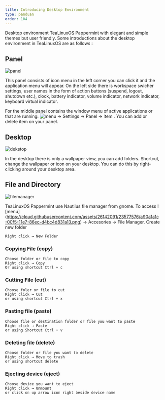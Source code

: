 ```yaml
---
title: Introducing Desktop Environment
type: panduan
order: 104
---
```


 Desktop environment TeaLinuxOS Pappermint with elegant and simple themes but user friendly. Some introductions about the desktop environment in TeaLinuxOS are as follows :

## Panel

 ![panel](https://cloud.githubusercontent.com/assets/26142091/23577600/74a27d68-00f6-11e7-8b00-8dc2094948d1.png)

This panel consists of icon menu in the left corner you can click it and the application menu will appear.
On the left side there is workspace swicher settings, user names in the form of action buttons (suspend, logout, shutdown etc.), clock, battery indicator, volume indicator, network indicator, keyboard virtual indicator.

For the middle panel contains the window menu of active applications or that are running. ![menu](https://cloud.githubusercontent.com/assets/26142091/23577576/a90a1a1c-00f5-11e7-86ec-d4bc4d831a13.png)
 → Settings → Panel → Item . You can add or delete item on your panel.

## Desktop

![dekstop](https://cloud.githubusercontent.com/assets/26142091/23577631/e41eff86-00f6-11e7-8359-c21b5e649e5d.png)

In the desktop there is only a wallpaper view, you can add folders. Shortcut, change the wallpaper or icon on your desktop. You can do this by right-clicking around your desktop area.

## File and Directory

![filemanager](https://cloud.githubusercontent.com/assets/26142091/23577653/6320e772-00f7-11e7-8b8e-d3e54d198839.png)

TeaLinuxOS Pappermint use Nautilus file manager from gnome. To access ![menu] (https://cloud.githubusercontent.com/assets/26142091/23577576/a90a1a1c-00f5-11e7-86ec-d4bc4d831a13.png)
 → Accesories → File Manager.
Create new folder

    Right click → New Folder

### Copying File (copy)

    Choose folder or file to copy
    Right click → Copy
    Or using shortcut Ctrl + c

### Cutting File (cut)

    Choose foler or file to cut
    Right click → Cut
    or using shortcut Ctrl + x

### Pasting file (paste)

    Choose file or destination folder or file you want to paste
    Right click → Paste
    or using Shortcut Ctrl + v

### Deleting file (delete)

    Choose folder or file you want to delete
    Right click → Move to trash
    or using shortcut delete

### Ejecting device (eject)

    Choose device you want to eject
    Right click → Unmount
    or click on up arrow icon right beside device name
